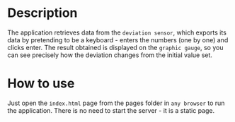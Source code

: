 # Description

The application retrieves data from the `deviation sensor`, which exports its data by pretending to be a keyboard - enters the numbers (one by one) and clicks enter.
The result obtained is displayed on the `graphic gauge`, so you can see precisely how the deviation changes from the initial value set.

# How to use

Just open the `index.html` page from the pages folder in `any browser` to run the application. There is no need to start the server -  it is a static page.
